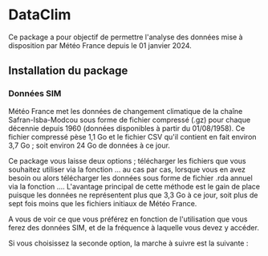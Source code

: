 # DataClim

Ce package a pour objectif de permettre l'analyse des données mise à disposition par Météo France depuis le 01 janvier 2024.

## Installation du package 

### Données SIM
Météo France met les données de changement climatique de la chaîne Safran-Isba-Modcou sous forme de fichier compressé (.gz) pour chaque décennie depuis 1960 (données disponibles à partir du 01/08/1958). Ce fichier compressé pèse 1,1 Go et le fichier CSV qu'il contient en fait environ 3,7 Go ; soit environ 24 Go de données à ce jour. 

Ce package vous laisse deux options ; télécharger les fichiers que vous souhaitez utiliser via la fonction ... au cas par cas, lorsque vous en avez besoin ou alors télécharger les données sous forme de fichier .rda annuel via la fonction .... L'avantage principal de cette méthode est le gain de place puisque les données ne représentent plus que 3,3 Go à ce jour, soit plus de sept fois moins que les fichiers initiaux de Météo France. 

A vous de voir ce que vous préférez en fonction de l'utilisation que vous ferez des données SIM, et de la fréquence à laquelle vous devez y accéder. 

Si vous choisissez la seconde option, la marche à suivre est la suivante :
